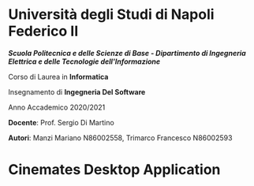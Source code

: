 # Università degli Studi di Napoli Federico II

***Scuola Politecnica e delle Scienze di Base - Dipartimento di Ingegneria Elettrica e delle Tecnologie dell'Informazione***


Corso di Laurea in **Informatica**

Insegnamento di **Ingegneria Del Software**

Anno Accademico 2020/2021

**Docente**: Prof. Sergio Di Martino

**Autori**: Manzi Mariano N86002558, Trimarco Francesco N86002593


# Cinemates Desktop Application
